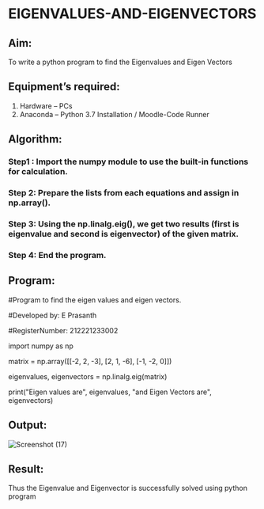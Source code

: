 # EIGENVALUES-AND-EIGENVECTORS
## Aim:
To write a python program to find the Eigenvalues and Eigen Vectors
## Equipment’s required:
1. 	Hardware – PCs
2. 	Anaconda – Python 3.7 Installation / Moodle-Code Runner
## Algorithm:
### Step1 : Import the numpy module to use the built-in functions for calculation.
### Step 2: Prepare the lists from each equations and assign in np.array().
### Step 3: Using the np.linalg.eig(),  we get two results (first is eigenvalue and second is eigenvector) of the given matrix.
### Step 4: End the program.

## Program:
#Program to find the eigen values and eigen vectors.

#Developed by: E Prasanth 

#RegisterNumber: 212221233002

import numpy as np

matrix = np.array([[-2, 2, -3],
                   [2, 1, -6],
                   [-1, -2, 0]])

eigenvalues, eigenvectors = np.linalg.eig(matrix)

print("Eigen values are", eigenvalues, "and Eigen Vectors are", eigenvectors)
## Output:
![Screenshot (17)](https://github.com/PrasanthE2001/EIGENVALUES-AND-EIGENVECTORS/assets/114572171/c32d4e40-9c93-4835-a503-d3ffb5de4028)

## Result:
Thus the Eigenvalue and Eigenvector is successfully solved using python program
